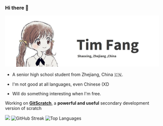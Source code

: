 ### Hi there 👋

![image](./image.jpg)


- A senior high school student from Zhejiang, China 🇨🇳.

- I'm not good at all languages, even Chinese (XD

- Will do something interesting when I'm free.

Working on **[GitScratch](https://github.com/UniScratch/gitscratch-frontend/)**, a **powerful and useful** secondary development version of scratch

![](https://github-readme-stats.vercel.app/api?username=TimFang4162&show_icons=true&icon_color=58A6FF&text_color=C9D1D9&bg_color=0D1117&hide_border=true&locale=cn&include_all_commits=true&count_private=true)
![GitHub Streak](http://github-readme-streak-stats.herokuapp.com?user=TimFang4162&theme=github-dark-blue&hide_border=true&date_format=%5BY.%5Dn.j&locale=zh&stroke=0D1117)
![Top Languages](https://github-readme-stats.vercel.app/api/top-langs/?username=TimFang4162&layout=compact&show_icons=true&icon_color=58A6FF&text_color=C9D1D9&bg_color=0D1117&hide_border=true&locale=cn&hide=html,groovy)  

